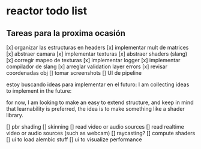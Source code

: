 
# reactor todo list

## Tareas para la proxima ocasión

[x] organizar las estructuras en headers
[x] implementar mult de matrices
[x] abstraer camara
[x] implementar texturas
[x] abstraer shaders (slang)
[x] corregir mapeo de texturas
[x] implementar logger
[x] implementar compilador de slang
[x] arreglar validation layer errors
[x] revisar coordenadas obj
[] tomar screenshots
[] UI de pipeline


estoy buscando ideas para implementar en el futuro:
I am collecting ideas to implement in the future:

for now, I am looking to make an easy to extend structure, and keep in mind that
learnability is preferred, the idea is to make something like a shader library.



[] pbr shading
[] skinning
[] read video or audio sources
[] read realtime video or audio sources (such as webcam)
[] raycasting?
[] compute shaders
[] ui to load alembic stuff
[] ui to visualize performance




